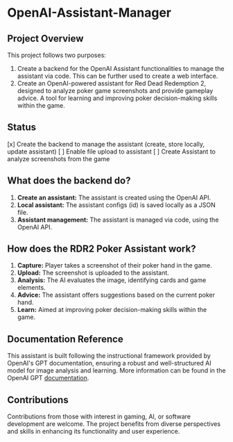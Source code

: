 # OpenAI-Assistant-Manager

## Project Overview

This project follows two purposes:

1. Create a backend for the OpenAI Assistant functionalities to manage the assistant via code. This can be further used to create a web interface.
3. Create an OpenAI-powered assistant for Red Dead Redemption 2, designed to analyze poker game screenshots and provide gameplay advice. A tool for learning and improving poker decision-making skills within the game.

## Status

[x] Create the backend to manage the assistant (create, store locally, update assistant)
[ ] Enable file upload to assistant
[ ] Create Assistant to analyze screenshots from the game

## What does the backend do?

1. **Create an assistant:** The assistant is created using the OpenAI API.
2. **Local assistant:** The assistant configs (id) is saved locally as a JSON file.
3. **Assistant management:** The assistant is managed via code, using the OpenAI API.

## How does the RDR2 Poker Assistant work?

1. **Capture:** Player takes a screenshot of their poker hand in the game.
2. **Upload:** The screenshot is uploaded to the assistant.
3. **Analysis:** The AI evaluates the image, identifying cards and game elements.
4. **Advice:** The assistant offers suggestions based on the current poker hand.
5. **Learn:** Aimed at improving poker decision-making skills within the game.

## Documentation Reference

This assistant is built following the instructional framework provided by OpenAI's GPT documentation, ensuring a robust and well-structured AI model for image analysis and learning. More information can be found in the OpenAI GPT [documentation](https://platform.openai.com/docs/assistants/overview).

## Contributions

Contributions from those with interest in gaming, AI, or software development are welcome. The project benefits from diverse perspectives and skills in enhancing its functionality and user experience.

